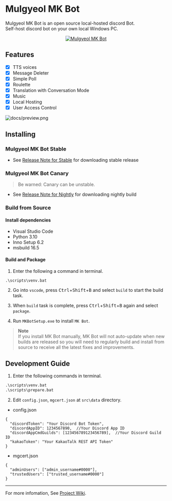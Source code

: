 # Mulgyeol MK Bot

Mulgyeol MK Bot is an open source local-hosted discord Bot.  
Self-host discord bot on your own local Windows PC.

<div align="center">
  <a href="https://github.com/mgylabs/mulgyeol-mkbot"><img src="https://user-images.githubusercontent.com/58393346/107910325-882aff80-6f9d-11eb-992d-115948014d3b.png" alt="Mulgyeol MK Bot"></a>
</div>

## Features

- [x] TTS voices
- [x] Message Deleter
- [x] Simple Poll
- [x] Roulette
- [x] Translation with Conversation Mode
- [x] Music
- [x] Local Hosting
- [x] User Access Control

![docs/preview.png](https://user-images.githubusercontent.com/58393346/107910752-58c8c280-6f9e-11eb-969f-0b3c96f45221.png)

## Installing

### Mulgyeol MK Bot Stable

- See [Release Note for Stable](https://github.com/mgylabs/mulgyeol-mkbot/releases/latest) for downloading stable release

### Mulgyeol MK Bot Canary

> Be warned: Canary can be unstable.

- See [Release Note for Nightly](https://github.com/mgylabs/mulgyeol-mkbot/releases/tag/canary) for downloading nightly build

### Build from Source

#### Install dependencies

- Visual Studio Code
- Python 3.10
- Inno Setup 6.2
- msbuild 16.5

#### Build and Package

1. Enter the following a command in terminal.

```bat
.\scripts\venv.bat
```

2. Go into `vscode`, press <kbd>Ctrl</kbd>+<kbd>Shift</kbd>+<kbd>B</kbd> and select `build` to start the build task.

3. When `build` task is complete, press <kbd>Ctrl</kbd>+<kbd>Shift</kbd>+<kbd>B</kbd> again and select `package`.

4. Run `MKBotSetup.exe` to install `MK Bot`.

> **Note**  
> If you install MK Bot manually, MK Bot will not auto-update when new builds are released so you will need to regularly build and install from source to receive all the latest fixes and improvements.

## Development Guide

1. Enter the following commands in terminal.

```bat
.\scripts\venv.bat
.\scripts\prepare.bat
```

2. Edit `config.json`, `mgcert.json` at `src\data` directory.

- config.json

```jsonc
{
  "discordToken": "Your Discord Bot Token",
  "discordAppID": 1234567890,  //Your Discord App ID
  "discordAppCmdGuilds": [123456789123456789],  //Your Discord Guild ID
  "kakaoToken": "Your KakaoTalk REST API Token"
}
```

- mgcert.json

```jsonc
{
  "adminUsers": ["admin_username#0000"],
  "trustedUsers": ["trusted_username#0000"]
}
```

---

For more infomation, See [Project Wiki](https://github.com/mgylabs/mulgyeol-mkbot/wiki/How-to-Contribute).
